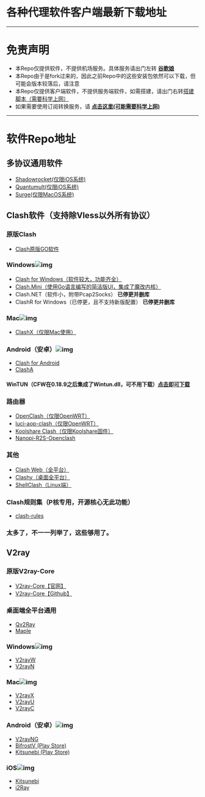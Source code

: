 # 各种代理软件客户端最新下载地址

------

# 免责声明

- 本Repo仅提供软件，不提供机场服务。具体服务请出门左转 **[谷歌娘](https://www.google.com/ncr)**
- 本Repo由于是fork过来的，因此之前Repo中的这些安装包依然可以下载，但可能会版本较落后，请注意
- 本Repo仅提供客户端软件，不提供服务端软件，如需搭建，请出门右转[搭建脚本（需要科学上网）](https://www.v2rayssr.com/tag/%E4%B8%80%E9%94%AE%E5%AE%89%E8%A3%85%E8%84%9A%E6%9C%AC)
- 如果需要使用订阅转换服务，请 **[点击这里(可能需要科学上网)](https://acl4ssr-sub.github.io/)**

------

# 软件Repo地址
## 多协议通用软件
- [Shadowrocket(仅限iOS系统)](https://itunes.apple.com/us/app/shadowrocket/id932747118?mt=8)
- [Quantumult(仅限iOS系统)](https://itunes.apple.com/us/app/quantumult/id1252015438?mt=8)
- [Surge(仅限MacOS系统)](https://www.nssurge.com/)

## Clash软件（支持除Vless以外所有协议）
### 原版Clash
- [Clash原版GO软件](https://github.com/Dreamacro/clash)
### Windows![img](https://www.v2ray.com/resources/win.svg)
- [Clash for Windows（软件较大，功能齐全）](https://github.com/Fndroid/clash_for_windows_pkg/releases/latest)
- [Clash.Mini（使用Go语言编写的简洁版UI，集成了魔改内核）](https://github.com/Clash-Mini/Clash.Mini/releases/latest)
- Clash.NET（软件小，附带Pcap2Socks） **已停更并删库**
- ClashR for Windows（已停更，且不支持新版配置） **已停更并删库**
### Mac![img](https://www.v2ray.com/resources/apple.svg)
- [ClashX（仅限Mac使用）](https://github.com/yichengchen/clashX)
### Android（安卓）![img](https://www.v2ray.com/resources/android.svg)
- [Clash for Android](https://github.com/Kr328/ClashForAndroid/releases/latest)
- [ClashA](https://github.com/ccg2018/ClashA)
#### WinTUN（CFW在0.18.9之后集成了Wintun.dll，可不用下载）[点击即可下载](https://www.wintun.net/builds)

### 路由器
- [OpenClash（仅限OpenWRT）](https://github.com/vernesong/OpenClash)
- [luci-aop-clash（仅限OpenWRT）](https://github.com/frainzy1477/luci-app-clash)
- [Koolshare Clash（仅限Koolshare固件）](https://github.com/SukkaW/Koolshare-Clash)
- [Nanopi-R2S-Openclash](https://github.com/soffchen/NanoPi-R2S)

### 其他
- [Clash Web（全平台）](https://github.com/lzdnico/ClashWeb)
- [Clashy（桌面全平台）](https://github.com/SpongeNobody/Clashy)
- [ShellClash（Linux端）](https://github.com/juewuy/ShellClash)

### Clash规则集（P核专用，开源核心无此功能）
- [clash-rules](https://github.com/Loyalsoldier/clash-rules)

### 太多了，不一一列举了，这些够用了。

## V2ray

### 原版V2ray-Core
- [V2ray-Core【官网】](https://www.v2ray.com/)
- [V2ray-Core【Github】](https://github.com/v2ray/v2ray-core/releases)

### 桌面端全平台通用
- [Qv2Ray](https://github.com/lhy0403/Qv2ray)
- [Maple](https://github.com/YtFlow/Maple)

### Windows![img](https://www.v2ray.com/resources/win.svg)
- [V2rayW](https://github.com/Cenmrev/V2RayW)
- [V2rayN](https://github.com/2dust/v2rayN)

### Mac![img](https://www.v2ray.com/resources/apple.svg)
- [V2rayX](https://github.com/Cenmrev/V2RayX)
- [V2rayU](https://github.com/yanue/V2rayU)
- [V2rayC](https://github.com/gssdromen/V2RayC)

### Android（安卓）![img](https://www.v2ray.com/resources/android.svg)
- [V2rayNG](https://github.com/2dust/v2rayNG)
- [BifrostV (Play Store)](https://play.google.com/store/apps/details?id=com.github.dawndiy.bifrostv)
- [Kitsunebi (Play Store)](https://play.google.com/store/apps/details?id=fun.kitsunebi.kitsunebi4android&hl=en_US)

### iOS![img](https://www.v2ray.com/resources/ios.svg)
- [Kitsunebi](https://itunes.apple.com/us/app/kitsunebi-proxy-utility/id1446584073?mt=8)
- [i2Ray](https://itunes.apple.com/us/app/i2ray/id1445270056?mt=8)
